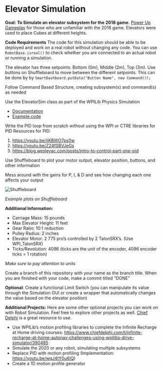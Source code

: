 # Elevator Simulation

 
**Goal: To Simulate an elevator subsystem for the 2018 game.** 
[Power Up Gameplay](https://www.youtube.com/watch?v=JDOd-OSOr60&feature=emb_logo) for those who are unfamiliar with the 2018 game. Elevators were used to place Cubes at different heights. 


**Code Requirements** 
The code for this simulation should be able to be deployed and work on a real robot without changing any code. You can use ```RobotBase.isreal()``` to check whether you are connected to an actual robot or running a simulation. 

The elevator has three setpoints: Bottom (0m), Middle (2m), Top (3m). Use buttons on Shuffleboard to move between the different setpoints. This can be done by by  ```SmartDashboard.putData("Button Name", new Command());```

Follow Command Based Structure, creating subsystem(s) and command(s) as needed

Use the ElevatorSim class as part of the WPILib Physics Simulation

* [Documentation](https://docs.wpilib.org/en/latest/docs/software/wpilib-tools/robot-simulation/index.html)
* [Example code](https://github.com/mcm001/allwpilib/tree/state-space-v2/wpilibjExamples/src/main/java/edu/wpi/first/wpilibj/examples/elevatorsimulation)
 
Write the PID loop from scratch without using the WPI or CTRE libraries for PID Resources for PID:
1. https://youtu.be/jIKBWO7ps0w
2. https://youtu.be/Z24fSBVJeGs
3. https://blog.wesleyac.com/posts/intro-to-control-part-one-pid
 
 
 
Use Shuffleboard to plot your motor output, elevator position, buttons, and other information
 
Mess around with the gains for P, I, & D and see how changing each one affects your output 
 
![Shuffleboard](https://i.ibb.co/gDg9PDc/unnamed.png)

*Example plots on Shuffleboard*
 
**Additional Information:**
* Carriage Mass: 15 pounds
* Max Elevator Height: 11 feet
* Gear Ratio: 10:1 reduction
* Pulley Radius: 2 inches
* Elevator Motor: 2 775 pro’s controlled by 2 TalonSRX’s. (Use WPI_TalonSRX)
* Ticks/Revolution: 4096 (ticks are the unit of the encoder, 4096 encoder ticks = 1 rotation)

*Make sure to pay attention to units*
 
Create a branch of this repository with your name as the branch title. When you are finished with your code, make a commit titled “DONE”
 
**Optional**: Create a functional Limit Switch (you can manipulate its value through the Simulation GUI or create a wrapper that automatically changes the value based on the elevator position)
 
**Additional Projects:**
Here are some other optional projects you can work on with Robot Simulation. Feel free to explore other projects as well. [Chief Delphi](https://www.chiefdelphi.com/)  is a great resource to use. 
* Use WPILib’s motion profiling libraries to complete the Infinite Recharge at Home driving courses: https://www.chiefdelphi.com/t/infinite-recharge-at-home-autonav-challenges-using-wpilibs-drive-simulator/390485 
* Simulate the 2020 or any robot, simulating multiple subsystems
* Replace PID with motion profiling (Implementation: https://youtu.be/wqJ4tY0u6IQ) 
* Create a 1D motion profile generator 	
